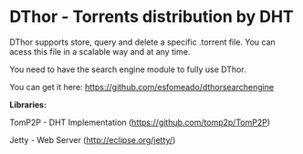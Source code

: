 DThor - Torrents distribution by DHT
=====
DThor supports store, query and delete a specific .torrent file. You can acess this file in a scalable way and at any time.

You need to have the search engine module to fully use DThor.

You can get it here:
https://github.com/esfomeado/dthorsearchengine

**Libraries:**

TomP2P - DHT Implementation (https://github.com/tomp2p/TomP2P)

Jetty - Web Server (http://eclipse.org/jetty/)
